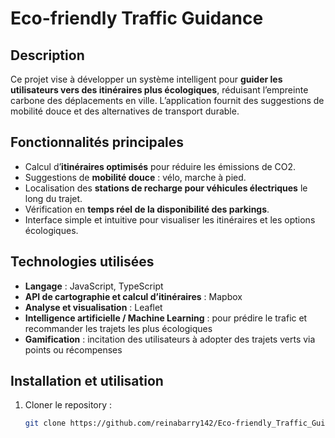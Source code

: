 # Eco-friendly Traffic Guidance

## Description
Ce projet vise à développer un système intelligent pour **guider les utilisateurs vers des itinéraires plus écologiques**, réduisant l’empreinte carbone des déplacements en ville. L’application fournit des suggestions de mobilité douce et des alternatives de transport durable.

## Fonctionnalités principales
- Calcul d’**itinéraires optimisés** pour réduire les émissions de CO2.
- Suggestions de **mobilité douce** : vélo, marche à pied.
- Localisation des **stations de recharge pour véhicules électriques** le long du trajet.
- Vérification en **temps réel de la disponibilité des parkings**.
- Interface simple et intuitive pour visualiser les itinéraires et les options écologiques.

## Technologies utilisées
- **Langage** : JavaScript, TypeScript  
- **API de cartographie et calcul d’itinéraires** :  Mapbox 
- **Analyse et visualisation** : Leaflet   
- **Intelligence artificielle / Machine Learning** : pour prédire le trafic et recommander les trajets les plus écologiques  
- **Gamification** : incitation des utilisateurs à adopter des trajets verts via points ou récompenses

## Installation et utilisation
1. Cloner le repository :
   ```bash
   git clone https://github.com/reinabarry142/Eco-friendly_Traffic_Guidance.git
